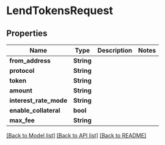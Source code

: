 # LendTokensRequest

## Properties

Name | Type | Description | Notes
------------ | ------------- | ------------- | -------------
**from_address** | **String** |  | 
**protocol** | **String** |  | 
**token** | **String** |  | 
**amount** | **String** |  | 
**interest_rate_mode** | **String** |  | 
**enable_collateral** | **bool** |  | 
**max_fee** | **String** |  | 

[[Back to Model list]](../README.md#documentation-for-models) [[Back to API list]](../README.md#documentation-for-api-endpoints) [[Back to README]](../README.md)


